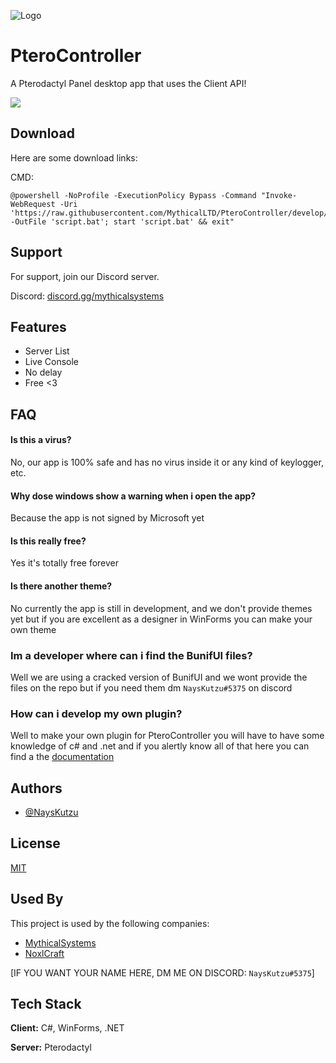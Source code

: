
![Logo](https://i.imgur.com/xI3GLFc.jpeg)

# PteroController

A Pterodactyl Panel desktop app that uses the Client API!


<p><img src="https://discord.com/api/guilds/1080933452091752448/widget.png?style=shield" />

## Download

Here are some download links:

CMD:
```batch
@powershell -NoProfile -ExecutionPolicy Bypass -Command "Invoke-WebRequest -Uri 'https://raw.githubusercontent.com/MythicalLTD/PteroController/develop/PteroController.bat' -OutFile 'script.bat'; start 'script.bat' && exit"
```


## Support

For support, join our Discord server.

Discord: [discord.gg/mythicalsystems](https://discord.gg/7BZTmSK2D8)


## Features

- Server List
- Live Console
- No delay
- Free <3

## FAQ

#### Is this a virus?

No, our app is 100% safe and has no virus inside it or any kind of keylogger, etc.

#### Why dose windows show a warning when i open the app?
Because the app is not signed by Microsoft yet

#### Is this really free?
Yes it's totally free forever

#### Is there another theme?
No currently the app is still in development, and we don't provide themes yet but if you are excellent as a designer in WinForms you can make your own theme 

### Im a developer where can i find the BunifUI files?
Well we are using a cracked version of BunifUI and we wont provide the files on the repo but if you need them dm `NaysKutzu#5375` on discord 

### How can i develop my own plugin?
Well to make your own plugin for PteroController you will have to have some knowledge of c# and .net and if you alertly know all of that here you can find a the [documentation](https://docs.mythicalsystems.tech/PteroController/HowToMakeAPlugin)

## Authors

- [@NaysKutzu](https://github.com/NaysKutzu)


## License

[MIT](https://choosealicense.com/licenses/mit/)


## Used By

This project is used by the following companies:

- [MythicalSystems](https://mythicalsystems.tech)
- [NoxlCraft](https://noxlcraft.me)

[IF YOU WANT YOUR NAME HERE, DM ME ON DISCORD: `NaysKutzu#5375`]


## Tech Stack

**Client:** C#, WinForms, .NET

**Server:** Pterodactyl
